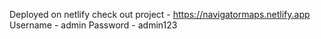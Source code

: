 Deployed on netlify 
check out project - https://navigatormaps.netlify.app
Username - admin
Password - admin123
